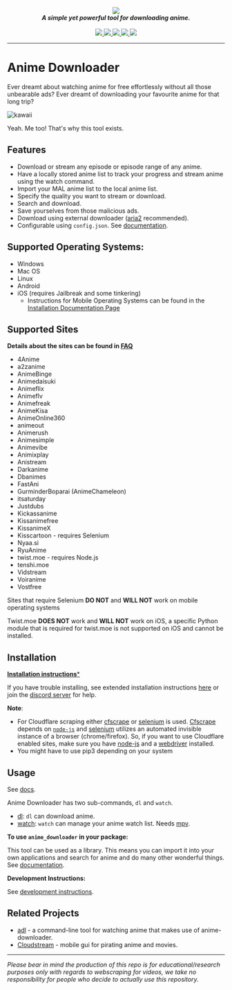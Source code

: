 <div align="center">
<img src="https://i.imgur.com/7De34Nh.png">
<br>
<strong><i>A simple yet powerful tool for downloading anime.</i></strong>
<br>
<br>
<a href="https://travis-ci.com/vn-ki/anime-downloader">
<img src="https://img.shields.io/travis/com/vn-ki/anime-downloader.svg?style=for-the-badge&logo=Travis%20CI">
</a>
<a href="https://codecov.io/gh/vn-ki/anime-downloader">
<img src="https://img.shields.io/codecov/c/github/vn-ki/anime-downloader.svg?logo=codecov&style=for-the-badge">
</a>
<a href="https://pypi.org/project/anime-downloader/">
<img src="https://img.shields.io/pypi/v/anime-downloader.svg?logo=python&style=for-the-badge">
</a>
<a href="https://discord.gg/Qn2nWGm">
<img src="https://img.shields.io/discord/483008720167632929.svg?color=%237289DA&label=Discord&logo=Discord&style=for-the-badge">
</a>
<a href="https://anime-downlader.rtfd.io">
<img src="https://img.shields.io/readthedocs/anime-downlader.svg?logo=read%20the%20docs&style=for-the-badge">
</a>
</div>


---

# Anime Downloader

Ever dreamt about watching anime for free effortlessly without all those unbearable ads? Ever dreamt of downloading your favourite anime for that long trip?

![kawaii](https://thumbs.gfycat.com/IgnorantYoungDowitcher-size_restricted.gif)

Yeah. Me too! That's why this tool exists.

## Features

- Download or stream any episode or episode range of any anime.
- Have a locally stored anime list to track your progress and stream anime using the watch command.
- Import your MAL anime list to the local anime list.
- Specify the quality you want to stream or download.
- Search and download.
- Save yourselves from those malicious ads.
- Download using external downloader ([aria2](https://aria2.github.io/) recommended).
- Configurable using `config.json`. See [documentation](https://anime-downlader.readthedocs.io/en/latest/usage/config.html).

## Supported Operating Systems:
- Windows
- Mac OS
- Linux
- Android
- iOS (requires Jailbreak and some tinkering)
  * Instructions for Mobile Operating Systems can be found in the [Installation Documentation Page](https://anime-downlader.readthedocs.io/en/latest/usage/installation.html)

## Supported Sites
**Details about the sites can be found in [FAQ](https://github.com/vn-ki/anime-downloader/wiki/FAQ)**

- 4Anime
- a2zanime
- AnimeBinge
- Animedaisuki
- Animeflix
- Animeflv
- Animefreak
- AnimeKisa
- AnimeOnline360
- animeout
- Animerush
- Animesimple
- Animevibe
- Animixplay
- Anistream
- Darkanime
- Dbanimes 
- FastAni
- GurminderBoparai (AnimeChameleon)
- itsaturday
- Justdubs
- Kickassanime
- Kissanimefree
- KissanimeX
- Kisscartoon - requires Selenium
- Nyaa.si
- RyuAnime
- twist.moe - requires Node.js
- tenshi.moe
- Vidstream
- Voiranime
- Vostfree

Sites that require Selenium **DO NOT** and **WILL NOT** work on mobile operating systems

Twist.moe **DOES NOT** work and **WILL NOT** work on iOS, a specific Python module that is required for twist.moe is not supported on iOS and cannot be installed.

## Installation

[**Installation instructions***](https://anime-downlader.readthedocs.io/en/latest/usage/installation.html)

If you have trouble installing, see extended installation instructions [here](https://anime-downlader.readthedocs.io/en/latest/usage/installation.html) or join the [discord server](https://discord.gg/Qn2nWGm) for help.

**Note**:
- For Cloudflare scraping either [cfscrape](https://github.com/Anorov/cloudflare-scrape) or [selenium](https://www.selenium.dev/) is used. [Cfscrape](https://github.com/Anorov/cloudflare-scrape) depends on [`node-js`](https://nodejs.org/en/) and [selenium](https://www.selenium.dev/) utilizes an automated invisible instance of a browser (chrome/firefox). So, if you want to use Cloudflare enabled sites, make sure you have [node-js](https://nodejs.org/en/) and a [webdriver](https://www.selenium.dev/selenium/docs/api/py/index.html#drivers) installed.
- You might have to use pip3 depending on your system

## Usage

See [docs](https://anime-downlader.readthedocs.io/en/latest/usage/dl.html).

Anime Downloader has two sub-commands, `dl` and `watch`.

- [dl](https://anime-downlader.readthedocs.io/en/latest/usage/dl.html): `dl` can download anime.
- [watch](https://anime-downlader.readthedocs.io/en/latest/usage/watch.html): `watch` can manage your anime watch list. Needs [mpv](https://mpv.io).

**To use `anime_downloader` in your package:**

This tool can be used as a library. This means you can import it into your own applications and search for anime and do many other wonderful things.
See [documentation](https://anime-downlader.readthedocs.io/en/latest/usage/api.html).

**Development Instructions:**

See [development instructions](https://anime-downlader.readthedocs.io/en/latest/advanced/custom_site.html).

## Related Projects

- [adl](https://github.com/RaitaroH/adl) - a command-line tool for watching anime that makes use of anime-downloader.
- [Cloudstream](https://github.com/LagradOst/CloudStream-2) - mobile gui for pirating anime and movies.

---

*Please bear in mind the production of this repo is for educational/research purposes only with regards to webscraping for videos, we take no responsibility for people who decide to actually use this repository.*
